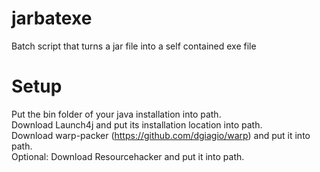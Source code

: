 # jarbatexe
Batch script that turns a jar file into a self contained exe file

# Setup
Put the bin folder of your java installation into path.<br>
Download Launch4j and put its installation location into path.<br>
Download warp-packer (https://github.com/dgiagio/warp) and put it into path.<br>
Optional: Download Resourcehacker and put it into path.<br>

